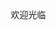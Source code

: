 欢迎光临
<!DOCTYPE html>
<html lang="zh-CN">
<head>
    <meta charset="UTF-8">
    <meta name="viewport" content="width=device-width, initial-scale=1.0">
    <title>加入我们 - 飞书商务合作</title>
    <style>
        * {
            margin: 0;
            padding: 0;
            box-sizing: border-box;
            font-family: '微软雅黑', sans-serif;
        }

        body {
            background: #f0f2f5;
            line-height: 1.6;
        }

        .container {
            max-width: 1200px;
            margin: 0 auto;
            padding: 40px 20px;
        }

        .header {
            text-align: center;
            margin-bottom: 50px;
        }

        .logo {
            width: 90px;
            margin-bottom: 20px;
        }

        h1 {
            color: #1a1a1a;
            font-size: 2.5em;
            margin-bottom: 15px;
        }

        .content {
            display: flex;
            gap: 40px;
            flex-wrap: wrap;
            justify-content: center;
        }

        .card {
            background: white;
            padding: 30px;
            border-radius: 12px;
            box-shadow: 0 4px 6px rgba(0, 0, 0, 0.1);
            width: 320px;
            text-align: center;
            transition: transform 0.3s ease;
        }

        .card:hover {
            transform: translateY(-5px);
        }

        .qrcode {
            width: 200px;
            height: 200px;
            margin: 20px auto;
            border: 1px solid #ddd;
            padding: 10px;
            background: white;
        }

        .cta-button {
            display: inline-block;
            background: #3370ff;
            color: white !important;
            padding: 12px 30px;
            border-radius: 25px;
            text-decoration: none;
            font-weight: bold;
            margin-top: 20px;
            transition: background 0.3s ease;
        }

        .cta-button:hover {
            background: #295dbf;
        }

        .steps {
            margin: 30px 0;
            text-align: left;
        }

        .step {
            display: flex;
            align-items: center;
            margin-bottom: 20px;
            padding: 15px;
            background: #f8f9fa;
            border-radius: 8px;
        }

        .step-number {
            background: #3370ff;
            color: white;
            width: 30px;
            height: 30px;
            border-radius: 50%;
            display: flex;
            align-items: center;
            justify-content: center;
            margin-right: 15px;
        }

        @media (max-width: 768px) {
            h1 {
                font-size: 2em;
            }
            
            .card {
                width: 100%;
            }
        }
    </style>
</head>
<body>
    <div class="container">
        <div class="header">
            <!-- 替换成你的Logo -->
            <img src="logo.jpg" alt="Logo" class="logo">
            <h1>立即添加商务飞书</h1>
            <p>获取最新资讯与专属服务</p>
        </div>

        <div class="content">
            <div class="card">
                <h2>扫码添加好友</h2>
                <!-- 替换成你的二维码 -->
                <img src="erweima.jpg" alt="飞书二维码" class="qrcode">
                <p>或直接点击下方按钮添加</p>
                <!-- 替换成你的飞书链接 -->
                <a href="https://www.feishu.cn/invitation/page/add_contact/?token=864v1cc0-b526-4f99-83fa-515cc9dcb467&amp;unique_id=dFSNyxpF-ylx7xIllOqVKA==" class="cta-button" target="_blank">立即添加</a>
            </div>

            <div class="card">
                <h2>添加指引</h2>
                <div class="steps">
                    <div class="step">
                        <div class="step-number">1</div>
                        打开飞书APP
                    </div>
                    <div class="step">
                        <div class="step-number">2</div>
                        点击"通讯录" → "添加好友"
                    </div>
                    <div class="step">
                        <div class="step-number">3</div>
                        扫描二维码或搜索ID
                    </div>
                </div>
            </div>
        </div>

        <div style="text-align: center; margin-top: 50px; color: #666;">
            <p>工作日24小时内回复 | 企业官方认证账号</p>
        </div>
    </div>
</body>
</html>
